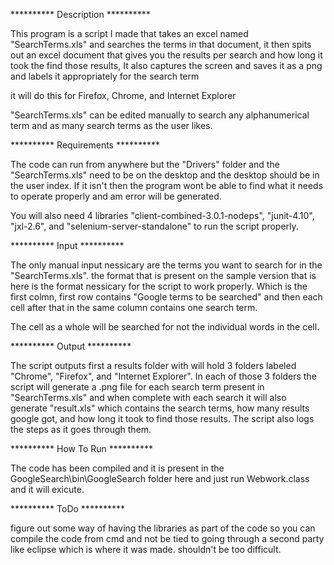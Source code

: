 ********** Description **********

  This program is a script I made that takes an excel named "SearchTerms.xls" and searches the terms in that document, it then spits out an excel document that gives you the results per search and how long it took the find those results, It also captures the screen and saves it as a png and labels it appropriately for the search term

it will do this for Firefox, Chrome, and Internet Explorer

"SearchTerms.xls" can be edited manually to search any alphanumerical term and as many search terms as the user likes. 

********** Requirements **********

  The code can run from anywhere but the "Drivers" folder and the "SearchTerms.xls" need to be on the desktop and the desktop should be in the user index. If it isn't then the program wont be able to find what it needs to operate properly and am error will be generated.
  
  You will also need 4 libraries "client-combined-3.0.1-nodeps", "junit-4.10", "jxl-2.6", and "selenium-server-standalone" to run the script properly.

********** Input **********

  The only manual input nessicary are the terms you want to search for in the "SearchTerms.xls". the format that is present on the sample version that is here is the format nessicary for the script to work properly. Which is the first colmn, first row contains "Google terms to be searched" and then each cell after that in the same column contains one search term. 

The cell as a whole will be searched for not the individual words in the cell.


********** Output **********

  The script outputs first a results folder with will hold 3 folders labeled "Chrome", "Firefox", and "Internet Explorer". In each of those 3 folders the script will generate a .png file for each search term present in "SearchTerms.xls" and when complete with each search it will also generate "result.xls" which contains the search terms, how many results google got, and how long it took to find those results. The script also logs the steps as it goes through them.
  
  
********** How To Run **********

  The code has been compiled and it is present in the GoogleSearch\bin\GoogleSearch folder here and just run Webwork.class and it will exicute.

********** ToDo **********

  figure out some way of having the libraries as part of the code so you can compile the code from cmd and not be tied to going through a second party like eclipse which is where it was made. shouldn't be too difficult.
